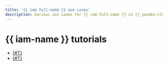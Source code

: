 ```yaml
---
title: '{{ iam-full-name }} use cases'
description: Various use cases for {{ iam-full-name }} in {{ yandex-cloud }}.
---
```


# {{ iam-name }} tutorials

* [{#T}](static-key-in-lockbox.md)
* [{#T}](sa-oslogin-ansible.md)